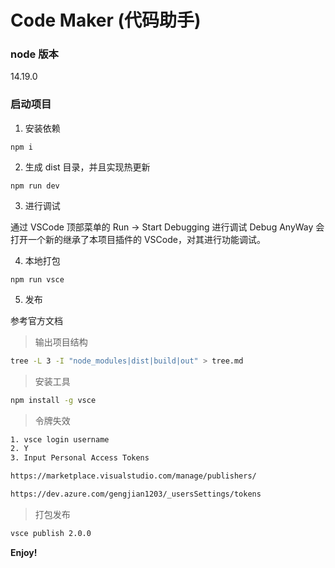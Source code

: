 # Code Maker (代码助手)

### node 版本

14.19.0

### 启动项目

1. 安装依赖

```
npm i
```

2. 生成 dist 目录，并且实现热更新

```
npm run dev
```

3. 进行调试

通过 VSCode 顶部菜单的 Run -> Start Debugging 进行调试
Debug AnyWay
会打开一个新的继承了本项目插件的 VSCode，对其进行功能调试。

4. 本地打包

```
npm run vsce
```

5. 发布

参考官方文档

> 输出项目结构

```bash
tree -L 3 -I "node_modules|dist|build|out" > tree.md
```

> 安装工具

```bash
npm install -g vsce
```

> 令牌失效

```bash
1. vsce login username
2. Y
3. Input Personal Access Tokens

https://marketplace.visualstudio.com/manage/publishers/

https://dev.azure.com/gengjian1203/_usersSettings/tokens
```

> 打包发布

```bash
vsce publish 2.0.0
```

**Enjoy!**
